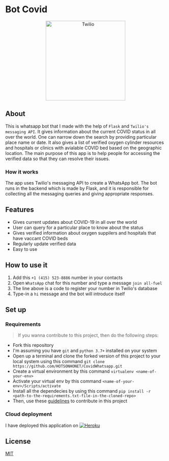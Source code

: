# Bot Covid

<div align="center">
 <img  src="https://user-images.githubusercontent.com/56304060/116772748-90f48300-aa6e-11eb-8c9d-920d16f07132.jpg"  alt="Twilio"  width="250"  />
</div>


## About

This is whatsapp bot that I made with the help of `Flask` and `Twilio's messaging API`. It gives information about the current COVID status in all over the world. One can narrow down the search by providing particular place name or date. It also gives a list of verified oxygen cylinder resources and hospitals or clinics with avialable COVID bed based on the geographic location. The main purpose of this app is to help people for accessing the verified data so that they can resolve their issues.

### How it works

The app uses Twilio's messaging API to create a WhatsApp bot. The bot runs in the backend which is made by Flask, and it is responsible for collecting all the messaging queries and giving appropriate responses.

## Features

- Gives current updates about COVID-19 in all over the world
- User can query for a particular place to know about the status
- Gives verified information about oxygen suppilers and hospitals that have vaccant COVID beds
- Regularly update verified data
- Easy to use

## How to use it

1. Add this `+1 (415) 523-8886` number in your contacts
2. Open `WhatsApp` chat for this number and type a message `join all-fuel`
3. The line above is a code to register your number in Twilio's database
4. Type-in a `hi` message and the bot will introduce itself

## Set up

### Requirements

> If you wanna contribute to this project, then do the following steps:
- Fork this repository
- I'm assuming you have `git` and `python 3.7+` installed on your system
- Open up a terminal and clone the forked version of this project to your local system using this command `git clone https://github.com/HOTSONHONET/CovidWhatsapp.git`
- Create a virtual environment by this command `virtualenv <name-of-your-env>`
- Activate your virtual env by this command `<name-of-your-env>/Scripts/activate`
- Install all the dependecies by using this command `pip install -r <path-to-the-requirements.txt-file-in-the-cloned-repo>`
- Then, use these [guidelines](https://www.dataschool.io/how-to-contribute-on-github/) to contribute in this project

### Cloud deployment

I have deployed this application on [![Heroku](https://www.herokucdn.com/deploy/button.svg)](https://heroku.com/deploy)



## License

[MIT](http://www.opensource.org/licenses/mit-license.html)

